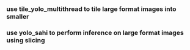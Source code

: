 ### use tile_yolo_multithread to tile large format images into smaller

### use yolo_sahi to perform inference on large format images using slicing
